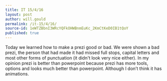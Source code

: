 ```yaml
---
title: IT 15/4/16
layout: post
author: will.gould
permalink: /it-15/4/16/
source-id: 1eWTZBbnI3WRcYQFkOHWBnmEuKc_2KmCtKeD0IB1tQoY
published: true
---
```

Today we learned how to make a prezi good or bad. We were shown a bad prezi, the person that had made it had missed full stops, capital letters and most other forms of punctuation (it didn't look very nice either). In my opinion prezi is better than powerpoint because prezi has more tools, options and looks much better than powerpoint. Although I don’t think it has animations.

